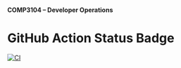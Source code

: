 #### COMP3104 – Developer Operations

# GitHub Action Status Badge
[![CI](https://github.com/tanupreet21/COMP3104/actions/workflows/ci.yml/badge.svg)](https://github.com/tanupreet21/COMP3104/actions/workflows/ci.yml)